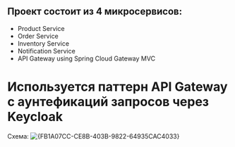 ## Проект состоит из 4 микросервисов:
- Product Service
- Order Service
- Inventory Service
- Notification Service
- API Gateway using Spring Cloud Gateway MVC


# Используется паттерн API Gateway с аунтефикаций запросов через Keycloak

Схема:
![{FB1A07CC-CE8B-403B-9822-64935CAC4033}](https://github.com/user-attachments/assets/b882aab9-21b2-4894-8d78-14006a6de563)
